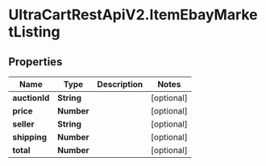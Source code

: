 # UltraCartRestApiV2.ItemEbayMarketListing

## Properties
Name | Type | Description | Notes
------------ | ------------- | ------------- | -------------
**auctionId** | **String** |  | [optional] 
**price** | **Number** |  | [optional] 
**seller** | **String** |  | [optional] 
**shipping** | **Number** |  | [optional] 
**total** | **Number** |  | [optional] 


